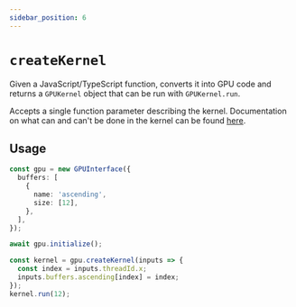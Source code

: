 ```yaml
---
sidebar_position: 6
---
```


# `createKernel`

Given a JavaScript/TypeScript function, converts it into GPU code and returns a `GPUKernel` object that can be run with `GPUKernel.run`.

Accepts a single function parameter describing the kernel. Documentation on what can and can't be done in the kernel can be found [here](/).

## Usage

```ts
const gpu = new GPUInterface({
  buffers: [
    {
      name: 'ascending',
      size: [12],
    },
  ],
});

await gpu.initialize();

const kernel = gpu.createKernel(inputs => {
  const index = inputs.threadId.x;
  inputs.buffers.ascending[index] = index;
});
kernel.run(12);
```
